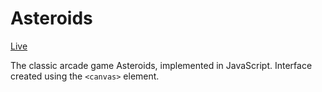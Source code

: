 # Asteroids

[Live](http://niorio.github.io/Asteroids)

The classic arcade game Asteroids, implemented in JavaScript.  Interface created using the `<canvas>` element.
